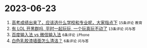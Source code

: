 # 2023-06-23

1. [高考成绩出来了，应该选什么学校和专业呢，大家指点下](https://www.v2ex.com/t/950983) `15条评论` `教育`
1. [有 LOL 开黑群吗, 平时一起玩玩, 一个玩真玩不动了](https://www.v2ex.com/t/950976) `13条评论` `问与答`
1. [百度输入法 vs 微信输入法](https://www.v2ex.com/t/950978) `6条评论` `iPhone`
1. [白色乳胶漆墙面怎么清洁？](https://www.v2ex.com/t/950977) `6条评论` `问与答`
